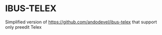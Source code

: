 # IBUS-TELEX

Simplified version of https://github.com/andodevel/ibus-telex that support only preedit Telex
